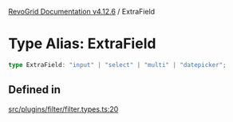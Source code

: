 [RevoGrid Documentation v4.12.6](README.md) / ExtraField

# Type Alias: ExtraField

```ts
type ExtraField: "input" | "select" | "multi" | "datepicker";
```

## Defined in

[src/plugins/filter/filter.types.ts:20](https://github.com/revolist/revogrid/blob/293c9e1b6198b802a0690dc2e0b9faebd722e77f/src/plugins/filter/filter.types.ts#L20)
